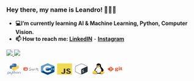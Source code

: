 ### Hey there, my name is Leandro! 👨🏾‍💻
- **💻I’m currently learning AI & Machine Learning, Python, Computer Vision.**
- **📫 How to reach me: [LinkedIN](https://www.linkedin.com/in/leandrohbar/)** - **[Instagram](https://www.instagram.com/leandrohbar/)**

<a href="https://github.com/leandrohbar">
<img height=200 src="https://github-readme-stats.vercel.app/api?username=leandrohbar&show_icons=true&theme=merko&bg_color=00000000&hide_border=True&include_all_commits=True"/>
</a>
<a href="https://github.com/leandrohbar">
   <img height=200 src="https://github-readme-stats.vercel.app/api/top-langs/?username=leandrohbar&show_icons=true&theme=merko&bg_color=00000000&hide_border=True&include_all_commits=True"/>
</a>
<div style="display: inline_block"><br>
   <img align="center" alt="Leandro-python" height="30" width="40" src="https://raw.githubusercontent.com/devicons/devicon/master/icons/python/python-original-wordmark.svg">
   <img align="center" alt="Leandro-swift" height="30" width="40" src="https://raw.githubusercontent.com/devicons/devicon/master/icons/swift/swift-original-wordmark.svg">
   <img align="center" alt="Leandro-cplusplus" height="30" width="40" src="https://raw.githubusercontent.com/devicons/devicon/master/icons/cplusplus/cplusplus-original.svg">
   <img align="center" alt="Leandro-Js" height="30" width="40" src="https://raw.githubusercontent.com/devicons/devicon/master/icons/javascript/javascript-original.svg">
   <img align="center" alt="Leandro-bash" height="30" width="40" src="https://raw.githubusercontent.com/devicons/devicon/master/icons/bash/bash-original.svg">
   <img align="center" alt="Leandro-linux" height="30" width="40" src="https://raw.githubusercontent.com/devicons/devicon/master/icons/linux/linux-original.svg">
   <img align="center" alt="Leandro-git" height="30" width="40" src="https://raw.githubusercontent.com/devicons/devicon/master/icons/git/git-plain-wordmark.svg">
</div>

